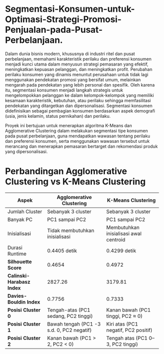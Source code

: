# Segmentasi-Konsumen-untuk-Optimasi-Strategi-Promosi-Penjualan-pada-Pusat-Perbelanjaan.

Dalam dunia bisnis modern, khususnya di industri ritel dan pusat perbelanjaan, memahami karakteristik perilaku dan preferensi konsumen menjadi kunci utama dalam menyusun strategi pemasaran yang efektif, meningkatkan kepuasan pelanggan, dan meningkatkan profit. Perubahan perilaku konsumen yang dinamis menuntut perusahaan untuk tidak lagi menggunakan pendekatan promosi yang bersifat umum, melainkan mengarah pada pendekatan yang lebih personal dan spesifik. Oleh karena itu, segmentasi konsumen menjadi langkah strategis untuk mengelompokkan pelanggan ke dalam kelompok-kelompok yang memiliki kesamaan karakteristik, kebutuhan, atau perilaku sehingga memfasilitasi pendekatan yang ditargetkan dan dipersonalisasi. Segmentasi konsumen didefinisikan sebagai pembagian konsumen berdasarkan aspek demografi (usia, jenis kelamin, status pernikahan) dan perilaku. 

Proyek ini bertujuan untuk menerapkan algoritma K-Means dan Agglomerative Clustering dalam melakukan segmentasi tipe konsumen pada pusat perbelanjaan, guna mendapatkan wawasan tentang perilaku dan preferensi konsumen, serta menggunakan wawasan tersebut untuk merancang dan menerapkan pemasaran bertarget dan rekomendasi produk yang dipersonalisasi.

#  Perbandingan Agglomerative Clustering vs K-Means Clustering

| **Aspek**                       | **Agglomerative Clustering**                  | **K-Means Clustering**                        |
|---------------------------------|-----------------------------------------------|-----------------------------------------------|
| Jumlah Cluster                  | Sebanyak 3 cluster                            | Sebanyak 3 cluster                            |
| Banyak PC                      | PC1 sampai PC2                                | PC1 sampai PC2                                |
| Inisialisasi                    | Tidak membutuhkan inisialisasi               | Membutuhkan inisialisasi awal centroid        |
| Durasi Runtime                  | 0.4405 detik                                  | 0.4299 detik                                  |
| **Silhouette Score**            | 0.4654                                       | 0.4972                                       |
| **Calinski-Harabasz Index**     | 2827.26                                      | 3179.81                                      |
| **Davies-Bouldin Index**        | 0.7756                                       | 0.7333                                       |
| **Posisi Cluster 0**            | Tengah-atas (PC1 sedang, PC2 tinggi)         | Kanan bawah (PC1 tinggi, PC2 ≈ 0)            |
| **Posisi Cluster 1**            | Bawah tengah (PC1 -3 s.d. 0, PC2 negatif)    | Kiri atas (PC1 negatif, PC2 positif)         |
| **Posisi Cluster 2**            | Kanan bawah (PC1 > 2, PC2 < 0)               | Tengah atas (PC1 0–3, PC2 tinggi)            |
